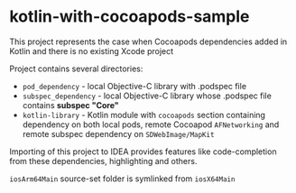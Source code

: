 # kotlin-with-cocoapods-sample
This project represents the case when Cocoapods dependencies added in Kotlin and there is no existing Xcode project

Project contains several directories:
*   `pod_dependency` - local Objective-C library with .podspec file
*   `subspec_dependency` - local Objective-C library whose .podspec file contains **subspec "Core"**
*   `kotlin-library` - Kotlin module with `cocoapods` section containing dependency on both local pods, remote 
Cocoapod `AFNetworking` and remote subspec dependency on `SDWebImage/MapKit` 

Importing of this project to IDEA provides features like code-completion from these dependencies, 
highlighting and others.

`iosArm64Main` source-set folder is symlinked from `iosX64Main`